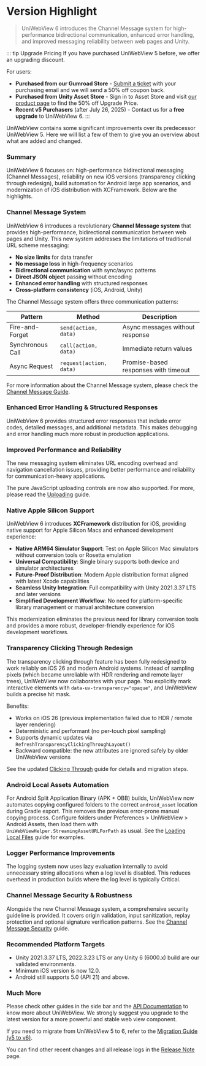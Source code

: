 # Version Highlight

> UniWebView 6 introduces the Channel Message system for high-performance bidirectional communication, enhanced error handling, and improved messaging reliability between web pages and Unity.

::: tip Upgrade Pricing
If you have purchased UniWebView 5 before, we offer an upgrading discount.

For users:

- **Purchased from our Gumroad Store** - [Submit a ticket](https://onevcat.atlassian.net/servicedesk/customer/portal/2/group/2/create/10011) with your purchasing email and we will send a 50% off coupon back.
- **Purchased from Unity Asset Store** - Sign in to Asset Store and visit [our product page](https://assetstore.unity.com/packages/slug/229334) to find the 50% off Upgrade Price.
- **Recent v5 Purchasers** (after July 26, 2025) - Contact us for a **free upgrade** to UniWebView 6.
  :::

UniWebView contains some significant improvements over its predecessor UniWebView 5. Here we will list a few of them to
give you an overview about what are added and changed.


### Summary

UniWebView 6 focuses on: high-performance bidirectional messaging (Channel Messages), reliability on new iOS versions (transparency clicking through redesign), build automation for Android large app scenarios, and modernization of iOS distribution with XCFramework. Below are the highlights.

### Channel Message System

UniWebView 6 introduces a revolutionary **Channel Message system** that provides high-performance, bidirectional communication between web pages and Unity. This new system addresses the limitations of traditional URL scheme messaging:

- **No size limits** for data transfer
- **No message loss** in high-frequency scenarios
- **Bidirectional communication** with sync/async patterns
- **Direct JSON object** passing without encoding
- **Enhanced error handling** with structured responses
- **Cross-platform consistency** (iOS, Android, Unity)

The Channel Message system offers three communication patterns:

| Pattern | Method | Description |
| ------- | ------ | ----------- |
| Fire-and-Forget | `send(action, data)` | Async messages without response |
| Synchronous Call | `call(action, data)` | Immediate return values |
| Async Request | `request(action, data)` | Promise-based responses with timeout |

For more information about the Channel Message system, please check the [Channel Message Guide](./channel-message.md).

### Enhanced Error Handling & Structured Responses

UniWebView 6 provides structured error responses that include error codes, detailed messages, and additional metadata. This makes debugging and error handling much more robust in production applications.

### Improved Performance and Reliability

The new messaging system eliminates URL encoding overhead and navigation cancellation issues, providing better performance and reliability for communication-heavy applications.

The pure JavaScript uploading controls are now also supported. For more, please read the [Uploading](./uploading.md) guide.

### Native Apple Silicon Support

UniWebView 6 introduces **XCFramework** distribution for iOS, providing native support for Apple Silicon Macs and enhanced development experience:

- **Native ARM64 Simulator Support**: Test on Apple Silicon Mac simulators without conversion tools or Rosetta emulation
- **Universal Compatibility**: Single binary supports both device and simulator architectures
- **Future-Proof Distribution**: Modern Apple distribution format aligned with latest Xcode capabilities
- **Seamless Unity Integration**: Full compatibility with Unity 2021.3.37 LTS and later versions
- **Simplified Development Workflow**: No need for platform-specific library management or manual architecture conversion

This modernization eliminates the previous need for library conversion tools and provides a more robust, developer-friendly experience for iOS development workflows.

### Transparency Clicking Through Redesign

The transparency clicking through feature has been fully redesigned to work reliably on iOS 26 and modern Android systems.
Instead of sampling pixels (which became unreliable with HDR rendering and remote layer trees), UniWebView now collaborates with your page.
You explicitly mark interactive elements with `data-uv-transparency="opaque"`, and UniWebView builds a precise hit mask.

Benefits:
- Works on iOS 26 (previous implementation failed due to HDR / remote layer rendering)
- Deterministic and performant (no per-touch pixel sampling)
- Supports dynamic updates via `RefreshTransparencyClickingThroughLayout()`
- Backward compatible: the new attributes are ignored safely by older UniWebView versions

See the updated [Clicking Through](./transparency-through.md) guide for details and migration steps.

### Android Local Assets Automation

For Android Split Application Binary (APK + OBB) builds, UniWebView now automates copying configured folders to the correct `android_asset` location during Gradle export. This removes the previous error‑prone manual copying process.
Configure folders under Preferences > UniWebView > Android Assets, then load them with `UniWebViewHelper.StreamingAssetURLForPath` as usual.
See the [Loading Local Files](./loading-local-files.md) guide for examples.

### Logger Performance Improvements

The logging system now uses lazy evaluation internally to avoid unnecessary string allocations when a log level is disabled. This reduces overhead in production builds where the log level is typically Critical.

### Channel Message Security & Robustness

Alongside the new Channel Message system, a comprehensive security guideline is provided. It covers origin validation, input sanitization, replay protection and optional signature verification patterns. See the [Channel Message Security](./channel-message-security.md) guide.

### Recommended Platform Targets

- Unity 2021.3.37 LTS, 2022.3.23 LTS or any Unity 6 (6000.x) build are our validated environments.
- Minimum iOS version is now 12.0.
- Android still supports 5.0 (API 21) and above.

### Much More

Please check other guides in the side bar and the [API Documentation](/latest/api/overview) to know more about UniWebView.
We strongly suggest you upgrade to the latest version for a more powerful and stable web view component.

If you need to migrate from UniWebView 5 to 6, refer to the [Migration Guide (v5 to v6)](./migration-guide-v5-to-v6.md).

You can find other recent changes and all release logs in the [Release Note](../release-note) page.
